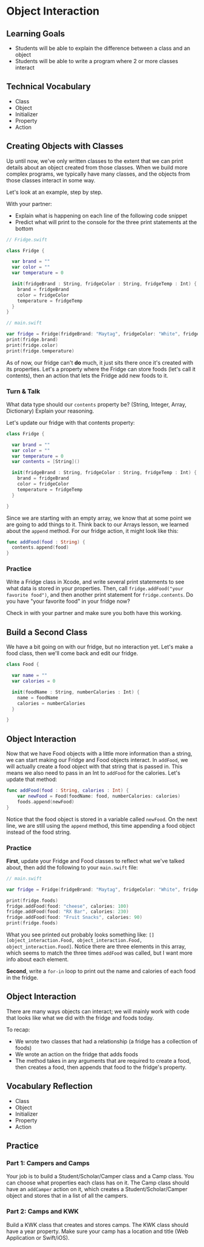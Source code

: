 # Object Interaction

## Learning Goals

* Students will be able to explain the difference between a class and an object
* Students will be able to write a program where 2 or more classes interact

## Technical Vocabulary

* Class
* Object
* Initializer
* Property
* Action

## Creating Objects with Classes

Up until now, we've only written classes to the extent that we can print details about an object created from those classes. When we build more complex programs, we typically have many classes, and the objects from those classes interact in some way.

Let's look at an example, step by step.

With your partner:
- Explain what is happening on each line of the following code snippet
- Predict what will print to the console for the three print statements at the bottom

```swift
// Fridge.swift

class Fridge {

  var brand = ""
  var color = ""
  var temperature = 0

  init(fridgeBrand : String, fridgeColor : String, fridgeTemp : Int) {
    brand = fridgeBrand
    color = fridgeColor
    temperature = fridgeTemp
  }
}
```

```swift
// main.swift

var fridge = Fridge(fridgeBrand: "Maytag", fridgeColor: "White", fridgeTemp: 34)
print(fridge.brand)
print(fridge.color)
print(fridge.temperature)
```

As of now, our fridge can't **do** much, it just sits there once it's created with its properties. Let's a property where the Fridge can store foods (let's call it contents), then an action that lets the Fridge add new foods to it.

### Turn & Talk

What data type should our `contents` property be? (String, Integer, Array, Dictionary) Explain your reasoning.

Let's update our fridge with that contents property:

```swift
class Fridge {

  var brand = ""
  var color = ""
  var temperature = 0
  var contents = [String]()

  init(fridgeBrand : String, fridgeColor : String, fridgeTemp : Int) {
    brand = fridgeBrand
    color = fridgeColor
    temperature = fridgeTemp
  }

}
```

Since we are starting with an empty array, we know that at some point we are going to add things to it. Think back to our Arrays lesson, we learned about the `append` method. For our fridge action, it might look like this:

```swift
func addFood(food : String) {
  contents.append(food)
}
```

### Practice

Write a Fridge class in Xcode, and write several print statements to see what data is stored in your properties. Then, call `fridge.addFood("your favorite food")`, and then another print statement for `fridge.contents`. Do you have "your favorite food" in your fridge now?

Check in with your partner and make sure you both have this working.

## Build a Second Class

We have a bit going on with our fridge, but no interaction yet. Let's make a food class, then we'll come back and edit our fridge.

```swift
class Food {

  var name = ""
  var calories = 0

  init(foodName : String, numberCalories : Int) {
    name = foodName
    calories = numberCalories
  }

}
```

## Object Interaction

Now that we have Food objects with a little more information than a string, we can start making our Fridge and Food objects interact. In `addFood`, we will actually create a food object with that string that is passed in. This means we also need to pass in an Int to `addFood` for the calories. Let's update that method:

```swift
func addFood(food : String, calories : Int) {
    var newFood = Food(foodName: food, numberCalories: calories)
    foods.append(newFood)
}
```

Notice that the food object is stored in a variable called `newFood`. On the next line, we are still using the `append` method, this time appending a food object instead of the food string.

### Practice

**First**, update your Fridge and Food classes to reflect what we've talked about, then add the following to your `main.swift` file:

```swift
// main.swift

var fridge = Fridge(fridgeBrand: "Maytag", fridgeColor: "White", fridgeTemp: 34)

print(fridge.foods)
fridge.addFood(food: "cheese", calories: 100)
fridge.addFood(food: "RX Bar", calories: 230)
fridge.addFood(food: "Fruit Snacks", calories: 90)
print(fridge.foods)
```

What you see printed out probably looks something like: `[]` `[object_interaction.Food, object_interaction.Food, object_interaction.Food]`. Notice there are three elements in this array, which seems to match the three times `addFood` was called, but I want more info about each element.

**Second**, write a `for-in` loop to print out the name and calories of each food in the fridge.

## Object Interaction

There are many ways objects can interact; we will mainly work with code that looks like what we did with the fridge and foods today.

To recap:
- We wrote two classes that had a relationship (a fridge has a collection of foods)
- We wrote an action on the fridge that adds foods
- The method takes in any arguments that are required to create a food, then creates a food, then appends that food to the fridge's property.

## Vocabulary Reflection

* Class
* Object
* Initializer
* Property
* Action

## Practice

### Part 1: Campers and Camps

Your job is to build a Student/Scholar/Camper class and a Camp class. You can choose what properties each class has on it. The Camp class should have an `addCamper` action on it, which creates a Student/Scholar/Camper object and stores that in a list of all the campers.

### Part 2: Camps and KWK

Build a KWK class that creates and stores camps. The KWK class should have a year property. Make sure your camp has a location and title (Web Application or Swift/iOS).
